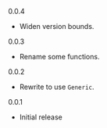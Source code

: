 0.0.4

* Widen version bounds.

0.0.3

* Rename some functions.

0.0.2

* Rewrite to use `Generic`.

0.0.1

* Initial release

